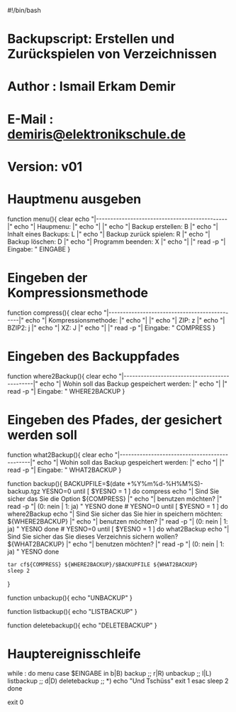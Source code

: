 #!/bin/bash

# Backupscript: Erstellen und Zurückspielen von Verzeichnissen
# Author : Ismail Erkam Demir
# E-Mail : demiris@elektronikschule.de
# Version: v01

# Hauptmenu ausgeben
function menu(){
	clear
	echo "|----------------------------------------------|"
	echo "| Haupmenu:                                    |"
	echo "|                                              |"
	echo "|      Backup erstellen:      B                |"
	echo "|      Inhalt eines Backups:  L                |"
	echo "|      Backup zurück spielen: R                |"
	echo "|      Backup löschen:        D                |"
	echo "|      Programm beenden:      X                |"
	echo "|                                              |"
	read -p "| Eingabe: " EINGABE
}

# Eingeben der Kompressionsmethode
function compress(){
	clear
	echo "|----------------------------------------------|"
	echo "| Kompressionsmethode:                         |"
	echo "|                                              |"
	echo "|      ZIP:                   z                |"
	echo "|      BZIP2:                 j                |"
	echo "|      XZ:                    J                |"
	echo "|                                              |"
	read -p "| Eingabe: " COMPRESS
}

# Eingeben des Backuppfades
function where2Backup(){
	clear
	echo "|----------------------------------------------|"
	echo "| Wohin soll das Backup gespeichert werden:    |"
	echo "|                                              |"
	read -p "| Eingabe: " WHERE2BACKUP 
}

# Eingeben des Pfades, der gesichert werden soll
function what2Backup(){
	clear
	echo "|----------------------------------------------|"
	echo "| Wohin soll das Backup gespeichert werden:    |"
	echo "|                                              |"
	read -p "| Eingabe: " WHAT2BACKUP 
}


function backup(){
	BACKUPFILE=$(date +%Y%m%d-%H%M%S)-backup.tgz
	YESNO=0
	until [ $YESNO = 1 ]
	do
		compress
		echo "| Sind Sie sicher das Sie die Option ${COMPRESS}         |" 
		echo "| benutzen möchten?                            |"
		read -p "| (0: nein | 1: ja) " YESNO
	done
	# 
	YESNO=0
	until [ $YESNO = 1 ]
	do
		where2Backup
		echo "| Sind Sie sicher das Sie hier in speichern möchten: ${WHERE2BACKUP}         |" 
		echo "| benutzen möchten?                            |"
		read -p "| (0: nein | 1: ja) " YESNO
	done
	#
	YESNO=0
	until [ $YESNO = 1 ]
	do
		what2Backup	
		echo "| Sind Sie sicher das Sie dieses Verzeichnis sichern wollen? ${WHAT2BACKUP}         |" 
		echo "| benutzen möchten?                            |"
		read -p "| (0: nein | 1: ja) " YESNO
	done
		
	tar cf${COMPRESS} ${WHERE2BACKUP}/$BACKUPFILE ${WHAT2BACKUP}
	sleep 2
}

function unbackup(){
	echo "UNBACKUP"
}

function listbackup(){
	echo "LISTBACKUP"
}

function deletebackup(){
	echo "DELETEBACKUP"
}

# Hauptereignisschleife
while :
do
	menu
	case $EINGABE in
		b|B)
			backup
			;;
		r|R)
			unbackup
			;;
		l|L)
			listbackup
			;;
		d|D)
			deletebackup
			;;
		*)
			echo "Und Tschüss"
			exit 1
	esac
	sleep 2
done

exit 0
